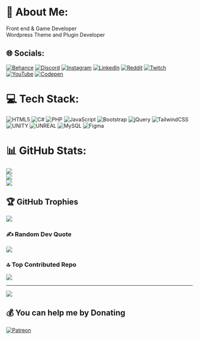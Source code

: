 # 💫 About Me:
Front end & Game Developer<br>Wordpress Theme and Plugin Developer


## 🌐 Socials:
[![Behance](https://img.shields.io/badge/Behance-1769ff?logo=behance&logoColor=white)](https://behance.net/artvelog) [![Discord](https://img.shields.io/badge/Discord-%237289DA.svg?logo=discord&logoColor=white)](https://discord.gg/user/656944991666700310) [![Instagram](https://img.shields.io/badge/Instagram-%23E4405F.svg?logo=Instagram&logoColor=white)](https://instagram.com/artvelog) [![LinkedIn](https://img.shields.io/badge/LinkedIn-%230077B5.svg?logo=linkedin&logoColor=white)](https://linkedin.com/in/artvelog) [![Reddit](https://img.shields.io/badge/Reddit-%23FF4500.svg?logo=Reddit&logoColor=white)](https://reddit.com/user/artvelog) [![Twitch](https://img.shields.io/badge/Twitch-%239146FF.svg?logo=Twitch&logoColor=white)](https://twitch.tv/artvelog) [![YouTube](https://img.shields.io/badge/YouTube-%23FF0000.svg?logo=YouTube&logoColor=white)](https://youtube.com/@artvelog) [![Codepen](https://img.shields.io/badge/Codepen-000000?style=for-the-badge&logo=codepen&logoColor=white)](https://codepen.io/artvelog) 

# 💻 Tech Stack:
![HTML5](https://img.shields.io/badge/html5-%23E34F26.svg?style=for-the-badge&logo=html5&logoColor=white) ![C#](https://img.shields.io/badge/c%23-%23239120.svg?style=for-the-badge&logo=c-sharp&logoColor=white) ![PHP](https://img.shields.io/badge/php-%23777BB4.svg?style=for-the-badge&logo=php&logoColor=white) ![JavaScript](https://img.shields.io/badge/javascript-%23323330.svg?style=for-the-badge&logo=javascript&logoColor=%23F7DF1E) ![Bootstrap](https://img.shields.io/badge/bootstrap-%23563D7C.svg?style=for-the-badge&logo=bootstrap&logoColor=white) ![jQuery](https://img.shields.io/badge/jquery-%230769AD.svg?style=for-the-badge&logo=jquery&logoColor=white) ![TailwindCSS](https://img.shields.io/badge/tailwindcss-%2338B2AC.svg?style=for-the-badge&logo=tailwind-css&logoColor=white) ![UNITY](https://img.shields.io/badge/Unity-%2320232a.svg?style=for-the-badge&logo=unity&logoColor=white) ![UNREAL](https://img.shields.io/badge/unreal-%2320232a.svg?style=for-the-badge&logo=unreal-engine&logoColor=white) ![MySQL](https://img.shields.io/badge/mysql-%2300f.svg?style=for-the-badge&logo=mysql&logoColor=white) 	![Figma](https://img.shields.io/badge/figma-%23F24E1E.svg?style=for-the-badge&logo=figma&logoColor=white)
# 📊 GitHub Stats:
![](https://github-readme-stats.vercel.app/api?username=artvelog&theme=blueberry&hide_border=true&include_all_commits=true&count_private=true)<br/>
![](https://github-readme-streak-stats.herokuapp.com/?user=artvelog&theme=blueberry&hide_border=true)<br/>
![](https://github-readme-stats.vercel.app/api/top-langs/?username=artvelog&theme=blueberry&hide_border=true&include_all_commits=true&count_private=true&layout=compact)

## 🏆 GitHub Trophies
![](https://github-profile-trophy.vercel.app/?username=artvelog&theme=tokyonight&no-frame=true&no-bg=true&margin-w=4)

### ✍️ Random Dev Quote
![](https://quotes-github-readme.vercel.app/api?type=vetical&theme=tokyonight)

### 🔝 Top Contributed Repo
![](https://github-contributor-stats.vercel.app/api?username=artvelog&limit=5&theme=tokyonight&combine_all_yearly_contributions=true)

---
[![](https://visitcount.itsvg.in/api?id=artvelog&icon=0&color=0)](https://visitcount.itsvg.in)

  ## 💰 You can help me by Donating
  [![Patreon](https://img.shields.io/badge/Patreon-F96854?style=for-the-badge&logo=patreon&logoColor=white)](https://patreon.com/artvelog) 

  
<!-- Proudly created with GPRM ( https://gprm.itsvg.in ) -->

